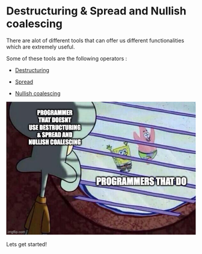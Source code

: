 # Destructuring & Spread and Nullish coalescing

There are alot of different tools that can offer us different functionalities which are extremely useful.



Some of these tools are the following operators :

- [Destructuring](https://developer.mozilla.org/en-US/docs/Web/JavaScript/Reference/Operators/Destructuring_assignment)

- [Spread](https://developer.mozilla.org/en-US/docs/Web/JavaScript/Reference/Operators/Spread_syntax)

- [Nullish coalescing](https://developer.mozilla.org/en-US/docs/Web/JavaScript/Reference/Operators/Nullish_coalescing_operator)

![](./spread.jpeg)

Lets get started!